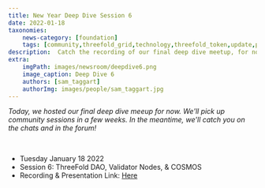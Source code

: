 ```yaml
---
title: New Year Deep Dive Session 6
date: 2022-01-18
taxonomies:
    news-category: [foundation]
    tags: [community,threefold_grid,technology,threefold_token,update,peer_to_peer]
description:  Catch the recording of our final deep dive meetup, for now.
extra:
    imgPath: images/newsroom/deepdive6.png
    image_caption: Deep Dive 6
    authors: [sam_taggart]
    authorImg: images/people/sam_taggart.jpg
---
```



*Today, we hosted our final deep dive meeup for now. We'll pick up community sessions in a few weeks. In the meantime, we'll catch you on the chats and in the forum!*

<br/>

- Tuesday January 18 2022
- Session 6: ThreeFold DAO, Validator Nodes, & COSMOS
- Recording & Presentation Link: [Here](https://forum.threefold.io/t/tf-deep-dive-session-6-threefold-dao-validator-nodes-cosmos/1784)